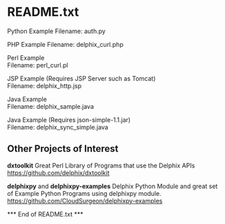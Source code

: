 # README.txt

Python Example
Filename: auth.py	

PHP Example
Filename: delphix_curl.php

Perl Example<br />
Filename: perl_curl.pl<br />

JSP Example (Requires JSP Server such as Tomcat)<br />
Filename: delphix_http.jsp<br />

Java Example<br />
Filename: delphix_sample.java<br />

Java Example (Requires json-simple-1.1.jar) <br />
Filename: delphix_sync_simple.java<br />

## Other Projects of Interest

**dxtoolkit** Great Perl Library of Programs that use the Delphix APIs 
https://github.com/delphix/dxtoolkit

**delphixpy** and **delphixpy-examples** Delphix Python Module and great set of Example Python Programs using delphixpy module.  
https://github.com/CloudSurgeon/delphixpy-examples



*** End of README.txt ***
